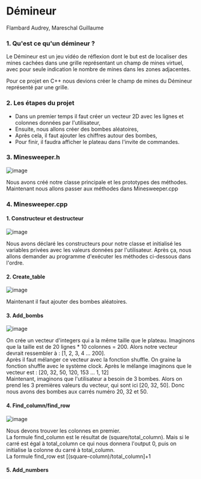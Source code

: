 # Démineur
Flambard Audrey, Mareschal Guillaume

### 1. Qu'est ce qu'un démineur ?

Le Démineur est un jeu vidéo de réflexion dont le but est de localiser des mines cachées dans une grille représentant un champ de mines virtuel, avec pour seule indication le nombre de mines dans les zones adjacentes.

Pour ce projet en C++ nous devions créer le champ de mines du Démineur représenté par une grille.

### 2. Les étapes du projet

 - Dans un premier temps il faut créer un vecteur 2D avec les lignes et colonnes données par l'utilisateur,
 - Ensuite, nous allons créer des bombes aléatoires,
 - Après cela, il faut ajouter les chiffres autour des bombes,
 - Pour finir, il faudra afficher le plateau dans l'invite de commandes.

 ### 3. Minesweeper.h
 
 ![image](https://user-images.githubusercontent.com/70451979/118103318-1286d200-b3da-11eb-9804-420b2fb3a192.png)

Nous avons créé notre classe principale et les prototypes des méthodes. Maintenant nous allons passer aux méthodes dans Minesweeper.cpp

### 4. Minesweeper.cpp

#### 1. Constructeur et destructeur
![image](https://user-images.githubusercontent.com/70451979/118103817-a193ea00-b3da-11eb-8ef4-2eb8c6545782.png)

Nous avons déclaré les constructeurs pour notre classe et initialisé les variables privées avec les valeurs données par l'utilisateur. Après ça, nous allons demander au programme d'exécuter les méthodes ci-dessous dans l'ordre.

#### 2. Create_table
![image](https://user-images.githubusercontent.com/70451979/118104232-28e15d80-b3db-11eb-8491-3c47dfc5b681.png)

Maintenant il faut ajouter des bombes aléatoires.

#### 3. Add_bombs
![image](https://user-images.githubusercontent.com/70451979/118104644-ae650d80-b3db-11eb-9329-6194aba4a8b0.png)

On crée un vecteur d'integers qui a la même taille que le plateau. Imaginons que la taille est de 20 lignes * 10 colonnes = 200. Alors notre vecteur devrait ressembler à : [1, 2, 3, 4 ... 200]. <br/>
Après il faut mélanger ce vecteur avec la fonction shuffle. On graine la fonction shuffle avec le système clock. Après le mélange imaginons que le vecteur est : [20, 32, 50, 120, 153 ... 1, 12] <br/>
Maintenant, imaginons que l'utilisateur a besoin de 3 bombes. Alors on prend les 3 premières valeurs du vecteur, qui sont ici [20, 32, 50]. Donc nous avons des bombes aux carrés numéro 20, 32 et 50.

#### 4. Find_column/find_row
![image](https://user-images.githubusercontent.com/70451979/118107656-53cdb080-b3df-11eb-901f-4e95f8ce8901.png)

Nous devons trouver les colonnes en premier. <br/>
La formule find_column est le résultat de (square/total_column). Mais si le carré est égal à total_column ce qui nous donnera l'output 0, puis on initialise la colonne du carré à total_column. <br/>
La formule find_row est [(square-column)/total_column]+1

#### 5. Add_numbers


